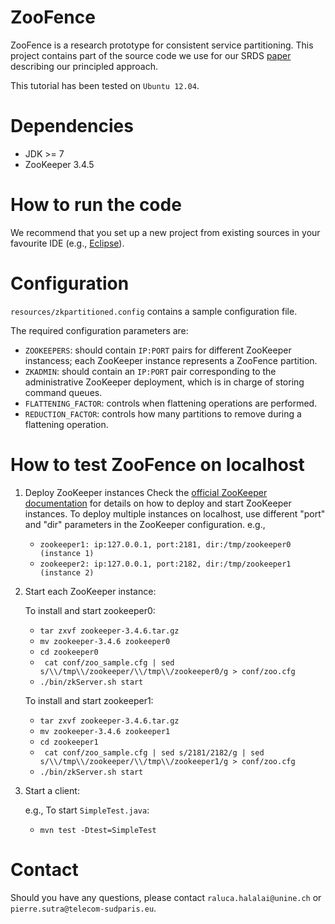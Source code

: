ZooFence
==============

ZooFence is a research prototype for consistent service partitioning. This project contains part of the source code we use for our SRDS [paper](https://drive.google.com/file/d/0BwFkGepvBDQobnJ2WWtDVjNXUlE) describing our principled approach.

This tutorial has been tested on `Ubuntu 12.04`.

# Dependencies #
* JDK >= 7
* ZooKeeper 3.4.5

# How to run the code #
We recommend that you set up a new project from existing sources in your favourite IDE (e.g., [Eclipse](http://stackoverflow.com/questions/2636201/how-to-create-a-project-from-existing-source-in-eclipse-and-then-find-it)).

# Configuration #
`resources/zkpartitioned.config` contains a sample configuration file.

The required configuration parameters are:
* `ZOOKEEPERS`: should contain `IP:PORT` pairs for different ZooKeeper instancess; each ZooKeeper instance represents a ZooFence partition.
* `ZKADMIN`: should contain an `IP:PORT` pair corresponding to the administrative ZooKeeper deployment, which is in charge of storing command queues.
* `FLATTENING_FACTOR`: controls when flattening operations are performed.
* `REDUCTION_FACTOR`: controls how many partitions to remove during a flattening operation.

# How to test ZooFence on localhost #
1. Deploy ZooKeeper instances
   Check the [official ZooKeeper documentation](https://zookeeper.apache.org/doc/r3.1.2/zookeeperAdmin.html#sc_singleAndDevSetup) for details on how to deploy and start ZooKeeper instances.
   To deploy multiple instances on localhost, use different "port" and "dir" parameters in the ZooKeeper configuration.
   e.g.,
   * `zookeeper1: ip:127.0.0.1, port:2181, dir:/tmp/zookeeper0 (instance 1)`
   * `zookeeper2: ip:127.0.0.1, port:2182, dir:/tmp/zookeeper1 (instance 2)`

2. Start each ZooKeeper instance:

   To install and start zookeeper0:
   * `tar zxvf zookeeper-3.4.6.tar.gz`
   * `mv zookeeper-3.4.6 zookeeper0`
   * `cd zookeeper0`
   * ` cat conf/zoo_sample.cfg | sed s/\\/tmp\\/zookeeper/\\/tmp\\/zookeeper0/g > conf/zoo.cfg`
   * `./bin/zkServer.sh start`

   To install and start zookeeper1:
   * `tar zxvf zookeeper-3.4.6.tar.gz`
   * `mv zookeeper-3.4.6 zookeeper1`
   * `cd zookeeper1`
   * ` cat conf/zoo_sample.cfg | sed s/2181/2182/g | sed s/\\/tmp\\/zookeeper/\\/tmp\\/zookeeper1/g > conf/zoo.cfg`
   * `./bin/zkServer.sh start`

3. Start a client:

   e.g., To start `SimpleTest.java`:
   * `mvn test -Dtest=SimpleTest`

# Contact #

Should you have any questions, please contact `raluca.halalai@unine.ch` or `pierre.sutra@telecom-sudparis.eu`.
